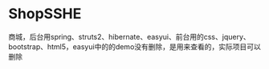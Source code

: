 # ShopSSHE
商城，后台用spring、struts2、hibernate、easyui、前台用的css、jquery、bootstrap、html5，easyui中的的demo没有删除，是用来查看的，实际项目可以删除
